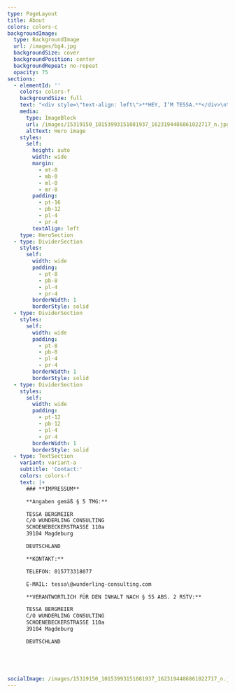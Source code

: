 ```yaml
---
type: PageLayout
title: About
colors: colors-c
backgroundImage:
  type: BackgroundImage
  url: /images/bg4.jpg
  backgroundSize: cover
  backgroundPosition: center
  backgroundRepeat: no-repeat
  opacity: 75
sections:
  - elementId: ''
    colors: colors-f
    backgroundSize: full
    text: "<div style=\"text-align: left\">**HEY, I’M TESSA.**</div>\n\nREALITY STAR, MODEL, AND VEGAN ACTIVIST.\n\nBORN AND RAISED IN THE WORLD, AND THAT’S WHERE I’M BASED.**LEGENDARY EX-GNTM, EX-THIS, EX-THAT—BUT ALWAYS 100% ME.**\n\nWHEN I’M NOT IN FRONT OF THE CAMERA OR FIGHTING FOR ANIMAL RIGHTS,\n\n[I’M PROBABLY ENJOYING A PLANT-BASED FEAST.CHECK OUT MY JOURNEY **@TESSA.BERGMEIER**](https://www.instagram.com/tessa.bergmeier/?hl=de).\U0001F525✨\n"
    media:
      type: ImageBlock
      url: /images/15319150_10153993151081937_1623194486861022717_n.jpg
      altText: Hero image
    styles:
      self:
        height: auto
        width: wide
        margin:
          - mt-0
          - mb-0
          - ml-0
          - mr-0
        padding:
          - pt-16
          - pb-12
          - pl-4
          - pr-4
        textAlign: left
    type: HeroSection
  - type: DividerSection
    styles:
      self:
        width: wide
        padding:
          - pt-8
          - pb-8
          - pl-4
          - pr-4
        borderWidth: 1
        borderStyle: solid
  - type: DividerSection
    styles:
      self:
        width: wide
        padding:
          - pt-8
          - pb-8
          - pl-4
          - pr-4
        borderWidth: 1
        borderStyle: solid
  - type: DividerSection
    styles:
      self:
        width: wide
        padding:
          - pt-12
          - pb-12
          - pl-4
          - pr-4
        borderWidth: 1
        borderStyle: solid
  - type: TextSection
    variant: variant-a
    subtitle: 'Contact:'
    colors: colors-f
    text: |+
      ### **IMPRESSUM**

      **Angaben gemäß § 5 TMG:**

      TESSA BERGMEIER
      C/O WUNDERLING CONSULTING
      SCHOENEBECKERSTRASSE 110a
      39104 Magdeburg

      DEUTSCHLAND

      **KONTAKT:**

      TELEFON: 015773318077

      E-MAIL: tessa\@wunderling-consulting.com

      **VERANTWORTLICH FÜR DEN INHALT NACH § 55 ABS. 2 RSTV:**

      TESSA BERGMEIER
      C/O WUNDERLING CONSULTING
      SCHOENEBECKERSTRASSE 110a
      39104 Magdeburg

      DEUTSCHLAND





socialImage: /images/15319150_10153993151081937_1623194486861022717_n.jpg
---
```

